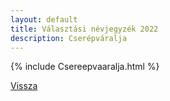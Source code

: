 ```yaml
---
layout: default
title: Választási névjegyzék 2022
description: Cserépváralja
---
```


{% include Csereepvaaralja.html %}

[Vissza](./)